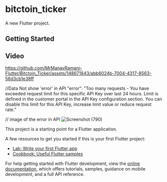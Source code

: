# bitctoin_ticker

A new Flutter project.

## Getting Started
## Video


https://github.com/MrManavRamani-Flutter/Bitctoin_Ticker/assets/148671843/abb6024b-7004-4317-8563-56d3cb1e38ff

//Data Not show 'error' in API "error": "Too many requests - You have exceeded request limit for this specific API Key over last 24 hours. Limit is defined in the customer portal in the API Key configuration section. You can disable this limit for this API Key, increase limit value or reduce request rate."

// image of the error in API
![Screenshot (790)](https://github.com/MrManavRamani-Flutter/Bitctoin_Ticker/assets/148671843/9ab36271-1b4e-4bf0-8c99-88d68b4c87b3)



This project is a starting point for a Flutter application.

A few resources to get you started if this is your first Flutter project:

- [Lab: Write your first Flutter app](https://docs.flutter.dev/get-started/codelab)
- [Cookbook: Useful Flutter samples](https://docs.flutter.dev/cookbook)

For help getting started with Flutter development, view the
[online documentation](https://docs.flutter.dev/), which offers tutorials,
samples, guidance on mobile development, and a full API reference.
